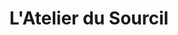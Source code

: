 ---
title: "L'Atelier du Sourcil"
url: /le-chesnay-rocquencourt/latelier-du-sourcil/
shop: beauté
---
